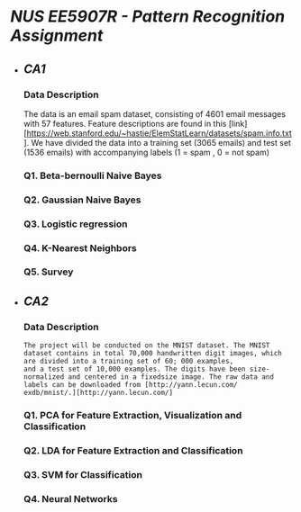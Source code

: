 # ***NUS EE5907R -  Pattern Recognition Assignment***

* ## *CA1*
    ### Data Description
    The data is an email spam dataset, consisting of 4601 email messages with 57 features. Feature
    descriptions are found in this [link][https://web.stanford.edu/~hastie/ElemStatLearn/datasets/spam.info.txt]. 
    We have divided the data into a training set (3065 emails) and test set (1536 emails) with accompanying labels (1 = spam , 0 = not spam)
    
    ### Q1. Beta-bernoulli Naive Bayes 
    ### Q2. Gaussian Naive Bayes 
    ### Q3. Logistic regression 
    ### Q4. K-Nearest Neighbors 
    ### Q5. Survey 
    
* ## *CA2*
     ### Data Description
      The project will be conducted on the MNIST dataset. The MNIST dataset contains in total 70,000 handwritten digit images, which are divided into a training set of 60; 000 examples,
      and a test set of 10,000 examples. The digits have been size-normalized and centered in a fixedsize image. The raw data and labels can be downloaded from [http://yann.lecun.com/
      exdb/mnist/.][http://yann.lecun.com/]
      
     ### Q1. PCA for Feature Extraction, Visualization and Classification
     ### Q2. LDA for Feature Extraction and Classification
     ### Q3. SVM for Classification 
     ### Q4. Neural Networks
